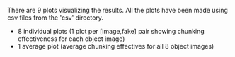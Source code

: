 There are 9 plots visualizing the results. All the plots have been made using csv files from the 'csv' directory.

- 8 individual plots (1 plot per [image,fake] pair showing chunking effectiveness for each object image)
- 1 average plot (average chunking effectives for all 8 object images) 

